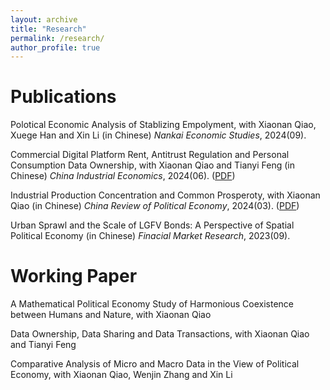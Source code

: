 ```yaml
---
layout: archive
title: "Research"
permalink: /research/
author_profile: true
---
```


Publications
======
Polotical Economic Analysis of Stablizing Empolyment, with Xiaonan Qiao, Xuege Han and Xin Li (in Chinese)
*Nankai Economic Studies*, 2024(09).

Commercial Digital Platform Rent, Antitrust Regulation and Personal Consumption Data Ownership, with Xiaonan Qiao and Tianyi Feng (in Chinese)
*China Industrial Economics*, 2024(06). ([PDF](../assets/Commercial.pdf))

Industrial Production Concentration and Common Prosperoty, with Xiaonan Qiao (in Chinese)
*China Review of Political Economy*, 2024(03). ([PDF](../assets/Concentration.pdf))

Urban Sprawl and the Scale of LGFV Bonds: A Perspective of Spatial Political Economy (in Chinese)
*Finacial Market Research*, 2023(09).

Working Paper
======
A Mathematical Political Economy Study of Harmonious Coexistence between Humans and Nature, with Xiaonan Qiao

Data Ownership, Data Sharing and Data Transactions, with Xiaonan Qiao and Tianyi Feng

Comparative Analysis of Micro and Macro Data in the View of Political Economy, with Xiaonan Qiao, Wenjin Zhang and Xin Li

